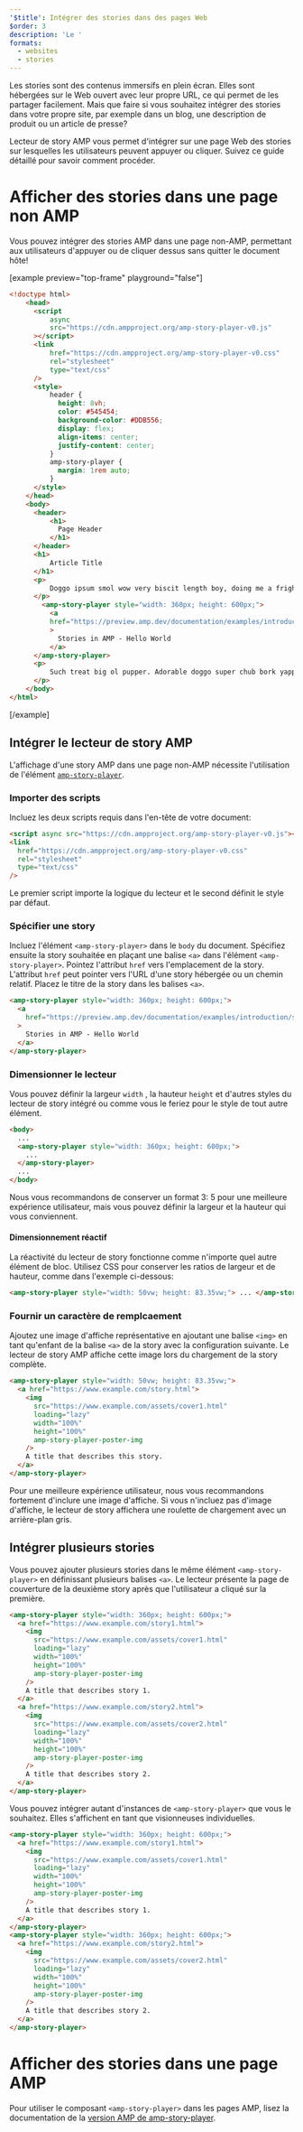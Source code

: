 ```yaml
---
'$title': Intégrer des stories dans des pages Web
$order: 3
description: 'Le '
formats:
  - websites
  - stories
---
```


Les stories sont des contenus immersifs en plein écran. Elles sont hébergées sur le Web ouvert avec leur propre URL, ce qui permet de les partager facilement. Mais que faire si vous souhaitez intégrer des stories dans votre propre site, par exemple dans un blog, une description de produit ou un article de presse?

Lecteur de story AMP vous permet d'intégrer sur une page Web des stories sur lesquelles les utilisateurs peuvent appuyer ou cliquer. Suivez ce guide détaillé pour savoir comment procéder.

# Afficher des stories dans une page non AMP

Vous pouvez intégrer des stories AMP dans une page non-AMP, permettant aux utilisateurs d'appuyer ou de cliquer dessus sans quitter le document hôte!

[example preview="top-frame" playground="false"]

```html
<!doctype html>
    <head>
      <script
          async
          src="https://cdn.ampproject.org/amp-story-player-v0.js"
      ></script>
      <link
          href="https://cdn.ampproject.org/amp-story-player-v0.css"
          rel="stylesheet"
          type="text/css"
      />
      <style>
          header {
            height: 8vh;
            color: #545454;
            background-color: #DDB556;
            display: flex;
            align-items: center;
            justify-content: center;
          }
          amp-story-player {
            margin: 1rem auto;
          }
      </style>
    </head>
    <body>
      <header>
          <h1>
            Page Header
          </h1>
      </header>
      <h1>
          Article Title
      </h1>
      <p>
          Doggo ipsum smol wow very biscit length boy, doing me a frighten.  Borking doggo doggo heckin dat tungg tho, heckin good boys. Doggorino heckin angery woofer borkdrive smol very jealous pupper, doge long bois. Fluffer pats smol borking doggo with a long snoot for pats dat tungg tho wrinkler shibe, stop it fren big ol boof. Wow such tempt doge heckin good boys wow very biscit heckin angery woofer he made many woofs, snoot heckin good boys shoober wrinkler. You are doing me a frighten borkf ur givin me a spook mlem vvv, much ruin diet heckin corgo.
      </p>
        <amp-story-player style="width: 360px; height: 600px;">
          <a
          href="https://preview.amp.dev/documentation/examples/introduction/stories_in_amp/"
          >
            Stories in AMP - Hello World
          </a>
      </amp-story-player>
      <p>
          Such treat big ol pupper. Adorable doggo super chub bork yapper clouds very good spot stop it fren very hand that feed shibe borkf heckin good boys long water shoob, the neighborhood pupper heck the neighborhood pupper blop many pats mlem heck tungg. noodle horse. Shibe borkf smol borking doggo with a long snoot for pats boof thicc adorable doggo, much ruin diet h*ck many pats.
      </p>
    </body>
</html>
```

[/example]

## Intégrer le lecteur de story AMP

L'affichage d'une story AMP dans une page non-AMP nécessite l'utilisation de l'élément [`amp-story-player`](https://github.com/ampproject/amphtml/blob/main/spec/amp-story-player.md).

### Importer des scripts

Incluez les deux scripts requis dans l'en-tête de votre document:

```html
<script async src="https://cdn.ampproject.org/amp-story-player-v0.js"></script>
<link
  href="https://cdn.ampproject.org/amp-story-player-v0.css"
  rel="stylesheet"
  type="text/css"
/>
```

Le premier script importe la logique du lecteur et le second définit le style par défaut.

### Spécifier une story

Incluez l'élément `<amp-story-player>` dans le `body` du document. Spécifiez ensuite la story souhaitée en plaçant une balise `<a>` dans l'élément `<amp-story-player>`. Pointez l'attribut `href` vers l'emplacement de la story. L'attribut `href` peut pointer vers l'URL d'une story hébergée ou un chemin relatif. Placez le titre de la story dans les balises `<a>`.

```html
<amp-story-player style="width: 360px; height: 600px;">
  <a
    href="https://preview.amp.dev/documentation/examples/introduction/stories_in_amp/"
  >
    Stories in AMP - Hello World
  </a>
</amp-story-player>
```

### Dimensionner le lecteur

Vous pouvez définir la largeur `width` , la hauteur `height` et d'autres styles du lecteur de story intégré ou comme vous le feriez pour le style de tout autre élément.

```html
<body>
  ...
  <amp-story-player style="width: 360px; height: 600px;">
    ...
  </amp-story-player>
  ...
</body>
```

Nous vous recommandons de conserver un format 3: 5 pour une meilleure expérience utilisateur, mais vous pouvez définir la largeur et la hauteur qui vous conviennent.

#### Dimensionnement réactif

La réactivité du lecteur de story fonctionne comme n'importe quel autre élément de bloc. Utilisez CSS pour conserver les ratios de largeur et de hauteur, comme dans l'exemple ci-dessous:

```html
<amp-story-player style="width: 50vw; height: 83.35vw;"> ... </amp-story-player>
```

### Fournir un caractère de remplcaement

Ajoutez une image d'affiche représentative en ajoutant une balise `<img>` en tant qu'enfant de la balise `<a>` de la story avec la configuration suivante. Le lecteur de story AMP affiche cette image lors du chargement de la story complète.

```html
<amp-story-player style="width: 50vw; height: 83.35vw;">
  <a href="https://www.example.com/story.html">
    <img
      src="https://www.example.com/assets/cover1.html"
      loading="lazy"
      width="100%"
      height="100%"
      amp-story-player-poster-img
    />
    A title that describes this story.
  </a>
</amp-story-player>
```

Pour une meilleure expérience utilisateur, nous vous recommandons fortement d'inclure une image d'affiche. Si vous n'incluez pas d'image d'affiche, le lecteur de story affichera une roulette de chargement avec un arrière-plan gris.

## Intégrer plusieurs stories

Vous pouvez ajouter plusieurs stories dans le même élément `<amp-story-player>` en définissant plusieurs balises `<a>`. Le lecteur présente la page de couverture de la deuxième story après que l'utilisateur a cliqué sur la première.

```html
<amp-story-player style="width: 360px; height: 600px;">
  <a href="https://www.example.com/story1.html">
    <img
      src="https://www.example.com/assets/cover1.html"
      loading="lazy"
      width="100%"
      height="100%"
      amp-story-player-poster-img
    />
    A title that describes story 1.
  </a>
  <a href="https://www.example.com/story2.html">
    <img
      src="https://www.example.com/assets/cover2.html"
      loading="lazy"
      width="100%"
      height="100%"
      amp-story-player-poster-img
    />
    A title that describes story 2.
  </a>
</amp-story-player>
```

Vous pouvez intégrer autant d'instances de `<amp-story-player>` que vous le souhaitez. Elles s'affichent en tant que visionneuses individuelles.

```html
<amp-story-player style="width: 360px; height: 600px;">
  <a href="https://www.example.com/story1.html">
    <img
      src="https://www.example.com/assets/cover1.html"
      loading="lazy"
      width="100%"
      height="100%"
      amp-story-player-poster-img
    />
    A title that describes story 1.
  </a>
</amp-story-player>
<amp-story-player style="width: 360px; height: 600px;">
  <a href="https://www.example.com/story2.html">
    <img
      src="https://www.example.com/assets/cover2.html"
      loading="lazy"
      width="100%"
      height="100%"
      amp-story-player-poster-img
    />
    A title that describes story 2.
  </a>
</amp-story-player>
```

# Afficher des stories dans une page AMP

Pour utiliser le composant `<amp-story-player>` dans les pages AMP, lisez la documentation de la [version AMP de amp-story-player](https://amp.dev/documentation/components/amp-story-player/?format=stories).
